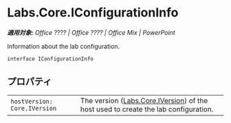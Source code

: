 
# Labs.Core.IConfigurationInfo

 _**適用対象:** Office ???? | Office ???? | Office Mix | PowerPoint_

Information about the lab configuration.

```
interface IConfigurationInfo
```


## プロパティ


|||
|:-----|:-----|
| `hostVersion: Core.IVersion`|The version ([Labs.Core.IVersion](../../reference/office-mix/labs.core.iversion.md)) of the host used to create the lab configuration.|
